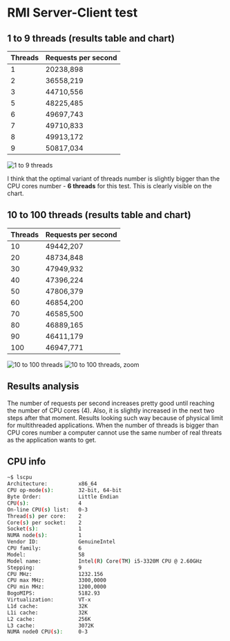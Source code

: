 
# RMI Server-Client test
## 1 to 9 threads (results table and chart)
| Threads | Requests per second |
| ------- | ------------------- |
| 1       | 20238,898           |
| 2       | 36558,219           |
| 3       | 44710,556           |
| 5       | 48225,485           |
| 6       | 49697,743           |
| 7       | 49710,833           |
| 8       | 49913,172           |
| 9       | 50817,034           |

![1 to 9 threads](https://cldup.com/or3uzAi-As-2000x2000.png)

I think that the optimal variant of threads number is slightly bigger than the CPU cores number - **6 threads** for this test. This is clearly visible on the chart.

## 10 to 100 threads (results table and chart)
| Threads | Requests per second |
| ------- | ------------------- |
| 10      | 49442,207           |
| 20      | 48734,848           |
| 30      | 47949,932           |
| 40      | 47396,224           |
| 50      | 47806,379           |
| 60      | 46854,200           |
| 70      | 46585,500           |
| 80      | 46889,165           |
| 90      | 46411,179           |
| 100     | 46947,771           |

![10 to 100 threads](https://cldup.com/ZJBbA3jbsp-3000x3000.png)
![10 to 100 threads, zoom](https://cldup.com/TQ3iJbHSbE-3000x3000.png)

## Results analysis
The number of requests per second increases pretty good until reaching the number of CPU cores (4). Also, it is slightly increased in the next two steps after that moment. Results looking such way because of physical limit for multithreaded applications. When the number of threads is bigger than CPU cores number a computer cannot use the same number of real threats as the application wants to get.

## CPU info
```sh
~$ lscpu
Architecture:          x86_64
CPU op-mode(s):        32-bit, 64-bit
Byte Order:            Little Endian
CPU(s):                4
On-line CPU(s) list:   0-3
Thread(s) per core:    2
Core(s) per socket:    2
Socket(s):             1
NUMA node(s):          1
Vendor ID:             GenuineIntel
CPU family:            6
Model:                 58
Model name:            Intel(R) Core(TM) i5-3320M CPU @ 2.60GHz
Stepping:              9
CPU MHz:               1232.156
CPU max MHz:           3300,0000
CPU min MHz:           1200,0000
BogoMIPS:              5182.93
Virtualization:        VT-x
L1d cache:             32K
L1i cache:             32K
L2 cache:              256K
L3 cache:              3072K
NUMA node0 CPU(s):     0-3
```
